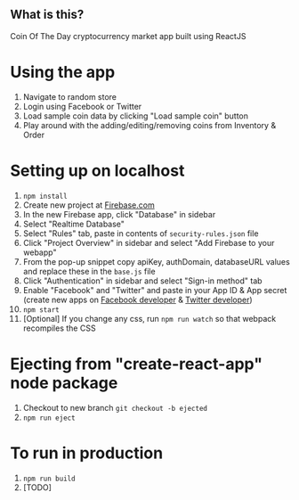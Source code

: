 ## What is this?

Coin Of The Day cryptocurrency market app built using ReactJS

# Using the app
1. Navigate to random store
2. Login using Facebook or Twitter
3. Load sample coin data by clicking "Load sample coin" button
4. Play around with the adding/editing/removing coins from Inventory & Order

# Setting up on localhost
1. `npm install`
2. Create new project at [Firebase.com](https://console.firebase.google.com/)
3. In the new Firebase app, click "Database" in sidebar
4. Select "Realtime Database"
5. Select "Rules" tab, paste in contents of `security-rules.json` file
6. Click "Project Overview" in sidebar and select "Add Firebase to your webapp"
7. From the pop-up snippet copy apiKey, authDomain, databaseURL values and replace these in the `base.js` file
8. Click "Authentication" in sidebar and select "Sign-in method" tab
9. Enable "Facebook" and "Twitter" and paste in your App ID & App secret (create new apps on [Facebook developer](https://developers.facebook.com/) & [Twitter developer](https://apps.twitter.com/))
10. `npm start`
11. [Optional] If you change any css, run `npm run watch` so that webpack recompiles the CSS

# Ejecting from "create-react-app" node package
1. Checkout to new branch `git checkout -b ejected`
2. `npm run eject`

# To run in production
1. `npm run build`
2. [TODO]
